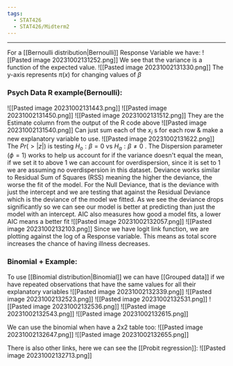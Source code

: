 ```yaml
---
tags:
  - STAT426
  - STAT426/Midterm2
---
```

---
For a [[Bernoulli distribution|Bernoulli]] Response Variable we have:
![[Pasted image 20231002131252.png]]
We see that the variance is a function of the expected value.
![[Pasted image 20231002131330.png]]
The y-axis represents $\pi(x)$ for changing values of $\beta$

### Psych Data R example(Bernoulli):
![[Pasted image 20231002131443.png]]
![[Pasted image 20231002131450.png]]
![[Pasted image 20231002131512.png]]
They are the Estimate column from the output of the R code above
![[Pasted image 20231002131540.png]]
Can just sum each of the $x_i$ s for each row & make a new explanatory variable to use.
![[Pasted image 20231002131622.png]]
The $Pr(>|z|)$ is testing $H_o: \beta = 0$ vs $H_a : \beta \neq 0$ . 
The Dispersion parameter ($\phi = 1$) works to help us account for if the variance doesn't equal the mean, if we set it to above 1 we can account for overdispersion, since it is set to 1 we are assuming no overdispersion in this dataset.
Deviance works similar to Residual Sum of Squares (RSS) meaning the higher the deviance, the worse the fit of the model.
For the Null Deviance, that is the deviance with just the intercept and we are testing that against the Residual Deviance which is the deviance of the model we fitted.
As we see the deviance drops significantly so we can see our model is better at predicting than just the model with an intercept.
AIC also measures how good a model fits, a lower AIC means a better fit
![[Pasted image 20231002132057.png]]
![[Pasted image 20231002132103.png]]
Since we have logit link function, we are plotting against the log of a Response variable. This means as total score increases the chance of having illness decreases.

### Binomial + Example:
To use [[Binomial distribution|Binomial]] we can have [[Grouped data]] if we have repeated observations that have the same values for all their explanatory variables 
![[Pasted image 20231002132339.png]]
![[Pasted image 20231002132523.png]]
![[Pasted image 20231002132531.png]]
![[Pasted image 20231002132536.png]]
![[Pasted image 20231002132543.png]]
![[Pasted image 20231002132615.png]]

We can use the binomial when have a 2x2 table too:
![[Pasted image 20231002132647.png]]
![[Pasted image 20231002132655.png]]

There is also other links, here we can see the [[Probit regression]]:
![[Pasted image 20231002132713.png]]
